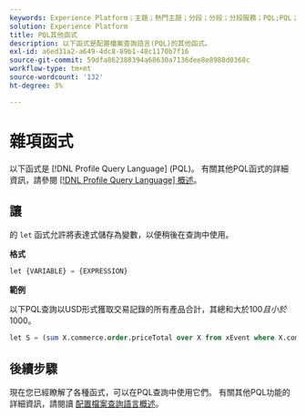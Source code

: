 ```yaml
---
keywords: Experience Platform；主題；熱門主題；分段；分段；分段服務；PQL;PQL；配置檔案查詢語言；雜項功能；misc;
solution: Experience Platform
title: PQL其他函式
description: 以下函式是配置檔案查詢語言(PQL)的其他函式。
exl-id: a6ed31a2-a649-4dc8-89b1-48c1170b7f16
source-git-commit: 59dfa862388394a68630a7136dee8e8988d0368c
workflow-type: tm+mt
source-wordcount: '132'
ht-degree: 3%

---
```


# 雜項函式

以下函式是 [!DNL Profile Query Language] (PQL)。 有關其他PQL函式的詳細資訊，請參閱 [[!DNL Profile Query Language] 概述](./overview.md)。

## 讓

的 `let` 函式允許將表達式儲存為變數，以便稍後在查詢中使用。

**格式**

```sql
let {VARIABLE} = {EXPRESSION}
```

**範例**

以下PQL查詢以USD形式獲取交易記錄的所有產品合計，其總和大於$100且小於$1000。

```sql
let S = (sum X.commerce.order.priceTotal over X from xEvent where X.commerce.order.currencyCode = "USD") in (S > 100 and S < 1000)
```

## 後續步驟

現在您已經瞭解了各種函式，可以在PQL查詢中使用它們。 有關其他PQL功能的詳細資訊，請閱讀 [配置檔案查詢語言概述](./overview.md)。
